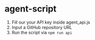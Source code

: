 # agent-script

1. Fill our your API key inside agent_api.js
2. Input a GitHub repository URL
3. Run the script via `npm run api`
